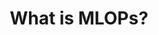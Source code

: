 ---
title: What is MLOPs?
description: Learn about data transformation and why it's important for businesses. 
author:
tags:
categories:
series: ["basic introduction"]
seriesPart: 1
date:
weight: 1
---